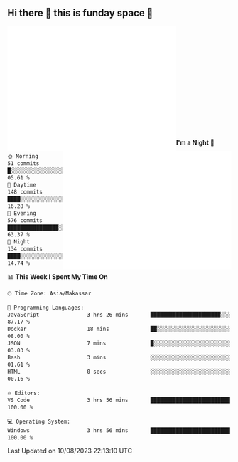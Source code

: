 ## Hi there 👋 this is funday space 🚀

<img align="left" width="380" alt="🌞" src="https://raw.githubusercontent.com/fhasnur/fhasnur/master/general.svg?token=ATQS65TR7ETTG5RLJUDIDBLBN34HE">
<img align="right" width="380" alt="🌞" src="https://raw.githubusercontent.com/fhasnur/fhasnur/master/statistics.svg?token=ATQS65TR7ETTG5RLJUDIDBLBN34HE">

<br><br><br><br><br><br><br><br><br><br><br><br><br><br>

<!--START_SECTION:waka-->
**I'm a Night 🦉** 

```text
🌞 Morning                51 commits          █░░░░░░░░░░░░░░░░░░░░░░░░   05.61 % 
🌆 Daytime                148 commits         ████░░░░░░░░░░░░░░░░░░░░░   16.28 % 
🌃 Evening                576 commits         ████████████████░░░░░░░░░   63.37 % 
🌙 Night                  134 commits         ████░░░░░░░░░░░░░░░░░░░░░   14.74 % 
```


📊 **This Week I Spent My Time On** 

```text
🕑︎ Time Zone: Asia/Makassar

💬 Programming Languages: 
JavaScript               3 hrs 26 mins       ██████████████████████░░░   87.17 % 
Docker                   18 mins             ██░░░░░░░░░░░░░░░░░░░░░░░   08.00 % 
JSON                     7 mins              █░░░░░░░░░░░░░░░░░░░░░░░░   03.03 % 
Bash                     3 mins              ░░░░░░░░░░░░░░░░░░░░░░░░░   01.61 % 
HTML                     0 secs              ░░░░░░░░░░░░░░░░░░░░░░░░░   00.16 % 

🔥 Editors: 
VS Code                  3 hrs 56 mins       █████████████████████████   100.00 % 

💻 Operating System: 
Windows                  3 hrs 56 mins       █████████████████████████   100.00 % 
```


 Last Updated on 10/08/2023 22:13:10 UTC
<!--END_SECTION:waka-->
